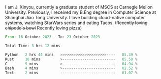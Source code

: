 I am Ji Xinyou, currently a graduate student of MSCS at Carnegie Mellon University. Previously, I received my B.Eng degree in Computer Science at Shanghai Jiao Tong University.
I love building cloud-native computer systems, watching StarWars series and eating Tacos. (~~Recently loving chipotle's bowl~~ Recently loving pizza)

<!--START_SECTION:waka-->

```rust
From: 16 October 2023 - To: 23 October 2023

Total Time: 3 hrs 12 mins

Python   2 hrs 44 mins   >>>>>>>>>>>>>>>>>>>>>----   85.39 %
Rust     10 mins         >------------------------   05.50 %
C        9 mins          >------------------------   04.94 %
Bash     4 mins          >------------------------   02.52 %
Text     2 mins          -------------------------   01.07 %
```

<!--END_SECTION:waka-->
